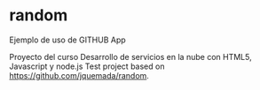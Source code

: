 # random
Ejemplo de uso de GITHUB App

Proyecto del curso Desarrollo de servicios en la nube con HTML5, Javascript y node.js
Test project based on https://github.com/jquemada/random.
